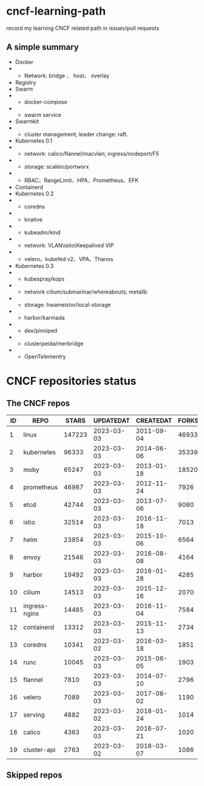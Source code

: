# cncf-learning-path
record my learning CNCF related path in issues/pull requests

## A simple summary
- Docker
- - Network: bridge 、 host、 overlay
- Registry
- Swarm
- - docker-compose
- - swarm service
- Swarmkit
- - cluster management; leader change: raft.
- Kubernetes 0.1
- - network: calico/flannel/macvlan; ingress/nodeport/F5
- - storage: scaleio/portworx
- - RBAC、RangeLimit、HPA、Prometheus、EFK
- Containerd
- Kubernetes 0.2
- - coredns
- - knative
- - kubeadm/kind
- - network: VLAN\istio\Keepalived VIP
- - velero、kubefed v2、VPA、Thanos
- Kubernetes 0.3
- - kubespray/kops
- - network cilium/submarinar/whereabouts; metallb
- - storage: hwameistor/local-storage
- - harbor/karmada
- - dex/pinniped
- - clusterpeida/merbridge
- - OpenTelementry

# CNCF repositories status
<!--START_SECTION:github_repos-->
## The CNCF repos
| ID |     REPO      | STARS  | UPDATEDAT  | CREATEDAT  | FORKSCOUNT |
|----|---------------|--------|------------|------------|------------|
|  1 | linux         | 147223 | 2023-03-03 | 2011-09-04 |      46933 |
|  2 | kubernetes    |  96333 | 2023-03-03 | 2014-06-06 |      35339 |
|  3 | moby          |  65247 | 2023-03-03 | 2013-01-18 |      18520 |
|  4 | prometheus    |  46987 | 2023-03-03 | 2012-11-24 |       7926 |
|  5 | etcd          |  42744 | 2023-03-03 | 2013-07-06 |       9080 |
|  6 | istio         |  32514 | 2023-03-03 | 2016-11-18 |       7013 |
|  7 | helm          |  23854 | 2023-03-03 | 2015-10-06 |       6564 |
|  8 | envoy         |  21546 | 2023-03-03 | 2016-08-08 |       4164 |
|  9 | harbor        |  19492 | 2023-03-03 | 2016-01-28 |       4285 |
| 10 | cilium        |  14513 | 2023-03-03 | 2015-12-16 |       2070 |
| 11 | ingress-nginx |  14485 | 2023-03-03 | 2016-11-04 |       7584 |
| 12 | containerd    |  13312 | 2023-03-03 | 2015-11-13 |       2734 |
| 13 | coredns       |  10341 | 2023-03-02 | 2016-03-18 |       1851 |
| 14 | runc          |  10045 | 2023-03-03 | 2015-06-05 |       1903 |
| 15 | flannel       |   7810 | 2023-03-03 | 2014-07-10 |       2796 |
| 16 | velero        |   7089 | 2023-03-03 | 2017-08-02 |       1190 |
| 17 | serving       |   4882 | 2023-03-02 | 2018-01-24 |       1014 |
| 18 | calico        |   4363 | 2023-03-03 | 2016-07-21 |       1020 |
| 19 | cluster-api   |   2763 | 2023-03-02 | 2018-03-07 |       1086 |



## Skipped repos
<!--END_SECTION:github_repos-->
